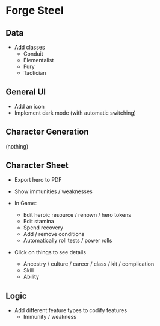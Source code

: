 # Forge Steel

## Data

* Add classes
  * Conduit
  * Elementalist
  * Fury
  * Tactician

## General UI

* Add an icon
* Implement dark mode (with automatic switching)

## Character Generation

(nothing)

## Character Sheet

* Export hero to PDF

* Show immunities / weaknesses

* In Game:
  * Edit heroic resource / renown / hero tokens
  * Edit stamina
  * Spend recovery
  * Add / remove conditions
  * Automatically roll tests / power rolls

* Click on things to see details
  * Ancestry / culture / career / class / kit / complication
  * Skill
  * Ability

## Logic

* Add different feature types to codify features
  * Immunity / weakness
